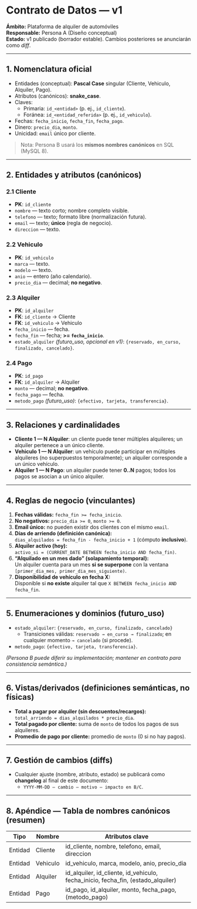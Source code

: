 # Contrato de Datos — v1

**Ámbito:** Plataforma de alquiler de automóviles  
**Responsable:** Persona A (Diseño conceptual)  
**Estado:** v1 publicado (borrador estable). Cambios posteriores se anunciarán como *diff*.

---

## 1. Nomenclatura oficial

- Entidades (conceptual): **Pascal Case** singular (Cliente, Vehiculo, Alquiler, Pago).
- Atributos (canónicos): **snake_case**.
- Claves:
  - Primaria: `id_<entidad>` (p. ej., `id_cliente`).
  - Foránea: `id_<entidad_referida>` (p. ej., `id_vehiculo`).
- Fechas: `fecha_inicio`, `fecha_fin`, `fecha_pago`.
- Dinero: `precio_dia`, `monto`.
- Unicidad: `email` único por cliente.

> Nota: Persona B usará los **mismos nombres canónicos** en SQL (MySQL 8).

---

## 2. Entidades y atributos (canónicos)

### 2.1 Cliente
- **PK**: `id_cliente`
- `nombre` — texto corto; nombre completo visible.
- `telefono` — texto; formato libre (normalización futura).
- `email` — texto; **único** (regla de negocio).
- `direccion` — texto.

### 2.2 Vehiculo
- **PK**: `id_vehiculo`
- `marca` — texto.
- `modelo` — texto.
- `anio` — entero (año calendario).
- `precio_dia` — decimal; **no negativo**.

### 2.3 Alquiler
- **PK**: `id_alquiler`
- **FK**: `id_cliente` → Cliente
- **FK**: `id_vehiculo` → Vehiculo
- `fecha_inicio` — fecha.
- `fecha_fin` — fecha; **>= `fecha_inicio`**.
- `estado_alquiler` *(futuro_uso, opcional en v1)*: `{reservado, en_curso, finalizado, cancelado}`.

### 2.4 Pago
- **PK**: `id_pago`
- **FK**: `id_alquiler` → Alquiler
- `monto` — decimal; **no negativo**.
- `fecha_pago` — fecha.
- `metodo_pago` *(futuro_uso)*: `{efectivo, tarjeta, transferencia}`.

---

## 3. Relaciones y cardinalidades

- **Cliente 1 — N Alquiler**: un cliente puede tener múltiples alquileres; un alquiler pertenece a un único cliente.
- **Vehiculo 1 — N Alquiler**: un vehículo puede participar en múltiples alquileres (no superpuestos temporalmente); un alquiler corresponde a un único vehículo.
- **Alquiler 1 — N Pago**: un alquiler puede tener **0..N** pagos; todos los pagos se asocian a un único alquiler.

---

## 4. Reglas de negocio (vinculantes)

1. **Fechas válidas:** `fecha_fin >= fecha_inicio`.
2. **No negativos:** `precio_dia >= 0`, `monto >= 0`.
3. **Email único:** no pueden existir dos clientes con el mismo `email`.
4. **Días de arriendo (definición canónica):**  
   `dias_alquilados = fecha_fin - fecha_inicio + 1` (cómputo **inclusivo**).
5. **Alquiler activo (hoy):**  
   `activo_si = (CURRENT_DATE BETWEEN fecha_inicio AND fecha_fin)`.
6. **“Alquilado en un mes dado” (solapamiento temporal):**  
   Un alquiler cuenta para un mes **si se superpone** con la ventana `[primer_dia_mes, primer_dia_mes_siguiente)`.
7. **Disponibilidad de vehículo en fecha X:**  
   Disponible si **no existe** alquiler tal que `X BETWEEN fecha_inicio AND fecha_fin`.

---

## 5. Enumeraciones y dominios (futuro_uso)

- `estado_alquiler`: `{reservado, en_curso, finalizado, cancelado}`  
  - Transiciones válidas: `reservado → en_curso → finalizado`; en cualquier momento `→ cancelado` (si procede).
- `metodo_pago`: `{efectivo, tarjeta, transferencia}`.

*(Persona B puede diferir su implementación; mantener en contrato para consistencia semántica.)*

---

## 6. Vistas/derivados (definiciones semánticas, no físicas)

- **Total a pagar por alquiler (sin descuentos/recargos):**  
  `total_arriendo = dias_alquilados * precio_dia`.
- **Total pagado por cliente:** suma de `monto` de todos los pagos de sus alquileres.
- **Promedio de pago por cliente:** promedio de `monto` (0 si no hay pagos).

---

## 7. Gestión de cambios (diffs)

- Cualquier ajuste (nombre, atributo, estado) se publicará como **changelog** al final de este documento:
  - `YYYY-MM-DD — cambio — motivo — impacto en B/C`.

---

## 8. Apéndice — Tabla de nombres canónicos (resumen)

| Tipo       | Nombre | Atributos clave |
|------------|--------|------------------|
| Entidad    | Cliente | id_cliente, nombre, telefono, email, direccion |
| Entidad    | Vehiculo | id_vehiculo, marca, modelo, anio, precio_dia |
| Entidad    | Alquiler | id_alquiler, id_cliente, id_vehiculo, fecha_inicio, fecha_fin, (estado_alquiler) |
| Entidad    | Pago | id_pago, id_alquiler, monto, fecha_pago, (metodo_pago) |

